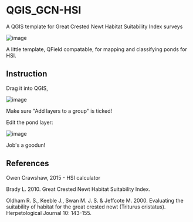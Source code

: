 # QGIS_GCN-HSI
A QGIS template for Great Crested Newt Habitat Suitability Index surveys

![image](https://github.com/Skipper-is/QGIS_GCN-HSI/assets/28678069/39cc1824-9335-4b0f-8acc-a602eb222e61)

A little template, QField compatable, for mapping and classifying ponds for HSI.
## Instruction

Drag it into QGIS, 

![image](https://github.com/Skipper-is/QGIS_GCN-HSI/assets/28678069/40d16094-da80-4f67-86ac-a4499bd2a343)

Make sure "Add layers to a group" is ticked!

Edit the pond layer:

![image](https://github.com/Skipper-is/QGIS_GCN-HSI/assets/28678069/208b790b-bb23-4dc1-8868-565fb23bfd8c)

Job's a goodun!


## References

Owen Crawshaw, 2015 - HSI calculator

Brady L. 2010. Great Crested Newt Habitat Suitability Index.

Oldham R. S., Keeble J., Swan M. J. S. & Jeffcote M. 2000. Evaluating the suitability of habitat for the great crested newt (Triturus cristatus). Herpetological Journal 10: 143-155.
